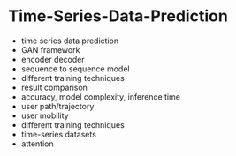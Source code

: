 # Time-Series-Data-Prediction                 
- time series data prediction            
- GAN framework                 
- encoder decoder           
- sequence to sequence model       
- different training techniques  
- result comparison  
- accuracy, model complexity, inference time   
- user path/trajectory  
- user mobility   
- different training techniques 
- time-series datasets 
- attention 
  
